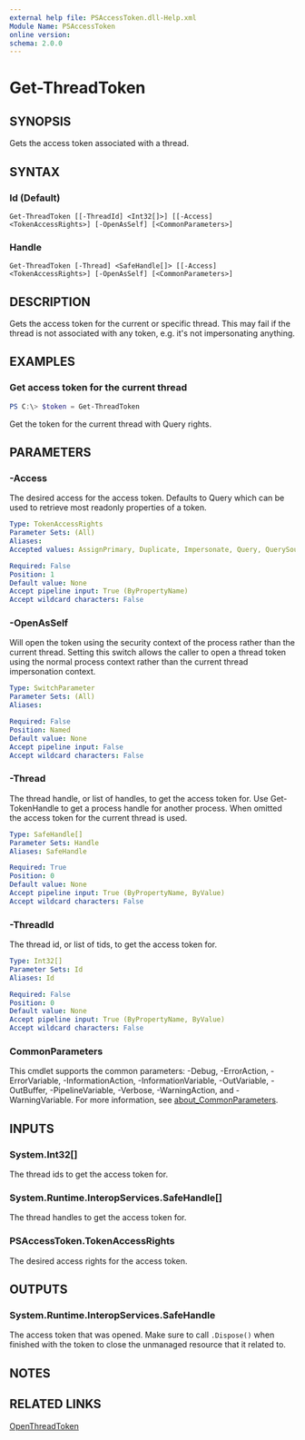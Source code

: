 ```yaml
---
external help file: PSAccessToken.dll-Help.xml
Module Name: PSAccessToken
online version:
schema: 2.0.0
---
```


# Get-ThreadToken

## SYNOPSIS
Gets the access token associated with a thread.

## SYNTAX

### Id (Default)
```
Get-ThreadToken [[-ThreadId] <Int32[]>] [[-Access] <TokenAccessRights>] [-OpenAsSelf] [<CommonParameters>]
```

### Handle
```
Get-ThreadToken [-Thread] <SafeHandle[]> [[-Access] <TokenAccessRights>] [-OpenAsSelf] [<CommonParameters>]
```

## DESCRIPTION
Gets the access token for the current or specific thread.
This may fail if the thread is not associated with any token, e.g. it's not impersonating anything.

## EXAMPLES

### Get access token for the current thread
```powershell
PS C:\> $token = Get-ThreadToken
```

Get the token for the current thread with Query rights.

## PARAMETERS

### -Access
The desired access for the access token.
Defaults to Query which can be used to retrieve most readonly properties of a token.

```yaml
Type: TokenAccessRights
Parameter Sets: (All)
Aliases:
Accepted values: AssignPrimary, Duplicate, Impersonate, Query, QuerySource, AdjustPrivileges, AdjustGroups, AdjustDefault, AdjustSessionId, Delete, ReadControl, Execute, Read, Write, WriteDAC, WriteOwner, StandardRightsRequired, AllAccess, AccessSystemSecurity

Required: False
Position: 1
Default value: None
Accept pipeline input: True (ByPropertyName)
Accept wildcard characters: False
```

### -OpenAsSelf
Will open the token using the security context of the process rather than the current thread.
Setting this switch allows the caller to open a thread token using the normal process context rather than the current thread impersonation context.

```yaml
Type: SwitchParameter
Parameter Sets: (All)
Aliases:

Required: False
Position: Named
Default value: None
Accept pipeline input: False
Accept wildcard characters: False
```

### -Thread
The thread handle, or list of handles, to get the access token for.
Use Get-TokenHandle to get a process handle for another process.
When omitted the access token for the current thread is used.

```yaml
Type: SafeHandle[]
Parameter Sets: Handle
Aliases: SafeHandle

Required: True
Position: 0
Default value: None
Accept pipeline input: True (ByPropertyName, ByValue)
Accept wildcard characters: False
```

### -ThreadId
The thread id, or list of tids, to get the access token for.

```yaml
Type: Int32[]
Parameter Sets: Id
Aliases: Id

Required: False
Position: 0
Default value: None
Accept pipeline input: True (ByPropertyName, ByValue)
Accept wildcard characters: False
```

### CommonParameters
This cmdlet supports the common parameters: -Debug, -ErrorAction, -ErrorVariable, -InformationAction, -InformationVariable, -OutVariable, -OutBuffer, -PipelineVariable, -Verbose, -WarningAction, and -WarningVariable. For more information, see [about_CommonParameters](http://go.microsoft.com/fwlink/?LinkID=113216).

## INPUTS

### System.Int32[]
The thread ids to get the access token for.

### System.Runtime.InteropServices.SafeHandle[]
The thread handles to get the access token for.

### PSAccessToken.TokenAccessRights
The desired access rights for the access token.

## OUTPUTS

### System.Runtime.InteropServices.SafeHandle
The access token that was opened. Make sure to call `.Dispose()` when finished with the token to close the unmanaged resource that it related to.

## NOTES

## RELATED LINKS

[OpenThreadToken](https://docs.microsoft.com/en-us/windows/win32/api/processthreadsapi/nf-processthreadsapi-openthreadtoken)

